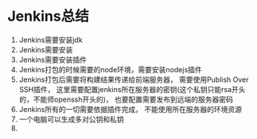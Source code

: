 # Jenkins总结

1. Jenkins需要安装jdk
2. Jenkins需要安装
3. Jenkins需要安装插件
4. Jenkins打包的时候需要的node环境，需要安装nodejs插件
5. Jenkins打包后需要将构建结果传递给前端服务器， 需要使用Publish Over SSH插件， 这里需要配置jenkins所在服务器的密钥(这个私钥只能rsa开头的，不能师openssh开头的)， 也要配置需要发布到远端的服务器密码
6. Jenkins所有的一切需要依据插件完成， 不能使用所在服务器的环境资源
7. 一个电脑可以生成多对公钥和私钥
8.




